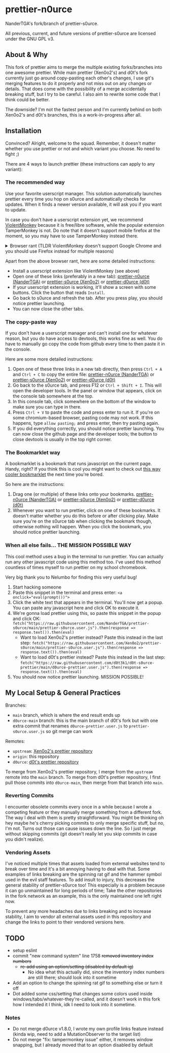 # prettier-n0urce

NanderTGA's fork/branch of prettier-s0urce.

All previous, current, and future versions of prettier-s0urce are licensed under the GNU GPL v3.

## About & Why

This fork of prettier aims to merge the multiple existing forks/branches into one awesome prettier.
While main prettier (Xen0o2's) and d0t's fork currently just go around copy-pasting each other's changes,
I use git's merging features to do it properly and not miss out on any changes or details.
That does come with the possibility of a merge accidentally breaking stuff, but I try to be careful.
I also aim to rewrite some code that I think could be better.

The downside? I'm not the fastest person and I'm currently behind on both Xen0o2's and d0t's branches, this is a work-in-progress after all.

## Installation

Convinced? Alright, welcome to the squad.
Remember, it doesn't matter whether you use prettier or not and which variant you choose. No need to fight ;)

There are 4 ways to launch prettier (these instructions can apply to any variant):

### The recommended way

Use your favorite userscript manager. This solution automatically launches prettier every time you hop on s0urce and automatically checks for updates. When it finds a newer version available, it will ask you if you want to update.

In case you don't have a userscript extension yet, we recommend [ViolentMonkey](https://violentmonkey.github.io/) because it is free/libre software, while the popular extension TamperMonkey is not. Do note that it doesn't support mobile firefox at the moment, so you may have to use TamperMonkey instead there.

<details>

<summary>Browser rant (TLDR ViolentMonkey doesn't support Google Chrome and you should use Firefox instead for multiple reasons)</summary>

Do note that ViolentMonkey does not support Google Chrome, but you shouldn't be using that hot piece of garbage browser anyway. It does not support extensions on the mobile version, Google sabotaged ad/content blockers like uBlock Origin with the creation of ManifestV3 and they [do not care about protecting your privacy](https://privacytests.org).
Instead, you should use a less sketchy browser like [Mozilla Firefox](https://firefox.com), which has support for some extensions on mobile and seems to care more about protecting your privacy. Mozilla is not perfect either though, so there are forks like [Librewolf](https://librewolf.net) and [IronFox](https://ironfoxoss.org) that aim to further improve upon their work.

I should probably also mention that other chromium-based browsers are usually less sketchy and some of them do feature support for extensions on mobile,
and others like [Cromite](https://cromite.org) feature ad blocking and privacy improvements. I recommend Firefox and its forks mainly because of Google's monopoly on the browser market with chromium and the fact that they abused this monopoly by pushing ManifestV3.

</details>

Apart from the above browser rant, here are some detailed instructions:

- Install a userscript extension like ViolentMonkey (see above)
- Open one of these links (preferably in a new tab): [prettier-n0urce (NanderTGA)](https://raw.githubusercontent.com/NanderTGA/prettier-s0urce/main/prettier-s0urce.user.js) or [prettier-s0urce (Xen0o2)](https://raw.githubusercontent.com/Xen0o2/prettier-s0urce/main/prettier-s0urce.user.js) or [prettier-d0urce (d0t)](https://raw.githubusercontent.com/d0t3k1/d0t-s0urce-prettier/main/d0urce-prettier.user.js)
- If your userscript extension is working, it'll show a screen with some buttons. Click the button that reads `Install`.
- Go back to s0urce and refresh the tab. After you press play, you should notice prettier launching.
- You can now close the other tabs.

### The copy-paste way

If you don't have a userscript manager and can't install one for whatever reason, but you do have access to devtools, this works fine as well. You do have to manually go copy the code from github every time to then paste it in the console.

Here are some more detailed instructions:

1. Open one of these three links in a new tab directly, then press `Ctrl + A` and `Ctrl + C` to copy the entire file: [prettier-n0urce (NanderTGA)](https://raw.githubusercontent.com/NanderTGA/prettier-s0urce/main/prettier-s0urce.user.js) or [prettier-s0urce (Xen0o2)](https://raw.githubusercontent.com/Xen0o2/prettier-s0urce/main/prettier-s0urce.user.js) or [prettier-d0urce (d0t)](https://raw.githubusercontent.com/d0t3k1/d0t-s0urce-prettier/main/d0urce-prettier.user.js)
2. Go back to the s0urce tab, and press F12 or `Ctrl + Shift + I`. This will open the developer tools. In the panel or window that appears, click on the console tab somewhere at the top.
3. In this console tab, click somewhere on the bottom of the window to make sure you can type in there.
4. Press `Ctrl + V` to paste the code and press enter to run it. If you're on some chromium-based browser, pasting code may not work. If this happens, type `allow pasting;` and press enter, then try pasting again.
5. If you did everything correctly, you should notice prettier launching. You can now close the github page and the developer tools; the button to close devtools is usually in the top right corner.

### The Bookmarklet way

A bookmarklet is a bookmark that runs javascript on the current page. Handy, right?
If you think this is cool you might want to check out [this way cooler bookmarklet](https://kickassapp.com) the next time you're bored.

So here are the instructions:

1. Drag one (or multiple) of these links onto your bookmarks. [prettier-n0urce (NanderTGA)](javascript:fetch%28%22https%3A//raw.githubusercontent.com/NanderTGA/prettier-s0urce/main/prettier-s0urce.user.js%22%29.then%28response%20%3D%3E%20response.text%28%29%29.then%28eval%29) or [prettier-s0urce (Xen0o2)](javascript:fetch%28%22https%3A//raw.githubusercontent.com/Xen0o2/prettier-s0urce/main/prettier-s0urce.user.js%22%29.then%28response%20%3D%3E%20response.text%28%29%29.then%28eval%29) or [prettier-d0urce (d0t)](javascript:fetch%28%22https%3A//raw.githubusercontent.com/d0t3k1/d0t-s0urce-prettier/main/d0urce-prettier.user.js%22%29.then%28response%20%3D%3E%20response.text%28%29%29.then%28eval%29)
2. Whenever you want to run prettier, click on one of these bookmarks. It doesn't matter whether you do this before or after clicking play. Make sure you're on the s0urce tab when clicking the bookmark though, otherwise nothing will happen. When you click the bookmark, you should notice prettier launching.

### When all else fails... THE MISSION POSSIBLE WAY

This cool method uses a bug in the terminal to run prettier.
You can actually run any other javascript code using this method too.
I've used this method countless of times myself to run prettier on my school chromebook.

Very big thank you to Nelumbo for finding this very useful bug!

1. Start hacking someone
2. Paste this snippet in the terminal and press enter: `<a onclick="eval(prompt())">`
3. Click the white text that appears in the terminal. You'll now get a popup. You can paste any javascript here and click OK to execute it.
4. We're gonna load prettier using this, so paste this snippet in the popup and click OK: `fetch("https://raw.githubusercontent.com/NanderTGA/prettier-s0urce/main/prettier-s0urce.user.js").then(response => response.text()).then(eval)`
    - Want to load Xen0o2's prettier instead? Paste this instead in the last step: `fetch("https://raw.githubusercontent.com/Xen0o2/prettier-s0urce/main/prettier-s0urce.user.js").then(response => response.text()).then(eval)`
    - Want to load d0t's prettier instead? Paste this instead in the last step: `fetch("https://raw.githubusercontent.com/d0t3k1/d0t-s0urce-prettier/main/d0urce-prettier.user.js").then(response => response.text()).then(eval)`
5. You should now notice prettier launching. MISSION POSSIBLE!

## My Local Setup & General Practices

Branches:

- `main` branch, which is where the end result ends up
- `d0urce-main` branch: this is the main branch of d0t's fork but with one extra commit that renames `d0urce-prettier.user.js` to `prettier-s0urce.user.js` so git merge can work

Remotes:

- `upstream`: [Xen0o2's prettier repository](https://github.com/Xen0o2/prettier-s0urce)
- `origin`: this repository
- `d0urce`: [d0t's prettier repository](https://github.com/d0t3k1/d0t-s0urce-prettier)

To merge from Xen0o2's prettier repository, I merge from the `upstream` remote into the `main` branch.
To merge from d0t's prettier repository, I first pull those commits into `d0urce-main`, then merge from that branch into `main`.

### Reverting Commits

I encounter obsolete commits every once in a while because I wrote a competing feature or they manually merge something from a different fork.
The way I deal with them is pretty straightforward.
You might be thinking oh hey maybe he's cherry picking commits to only merge specific stuff, but no, I'm not. Turns out those can cause issues down the line.
So I just merge without skipping commits (git doesn't really let you skip commits in case you didn't realize).

### Vendoring Assets

I've noticed multiple times that assets loaded from external websites tend to break over time and it's a bit annoying having to deal with that.
Some examples of links breaking are the spinning rat gif and the hammer symbol used in the evil staff features.
To add insult to injury, this decreases the general stability of prettier-s0urce too!
This especially is a problem because it can go unmaintained for long periods of time;
Take the other repositories in the fork network as an example, this is the only maintained one left right now.

To prevent any more headaches due to links breaking and to increase stability, I aim to vendor all external assets used in this repository and change the links to point to their vendored versions here.

## TODO

- setup eslint
- commit "new command system" line 1758 ~~removed inventory index numbers~~
  - ~~re-add using an option/setting (disabled by default ig)~~
	- No idea what this actually did, since the inventory index numbers are still there; should look into it sometime
- Add an option to change the spinning rat gif to something else or turn it off
- Dot added some css/setting that changes some colors used inside windows/tabs/whatever-they're-called, and it doesn't work in this fork how I intended it I think, idk I need to look into it sometime.

### Notes

- Do not merge d0urce v1.8.0, I wrote my own profile links feature instead (kinda wip, need to add a MutationObserver to the target list)
- Do not merge "fix: tampermonkey issue" either, it removes window snapping, but I already moved that to an option disabled by default
